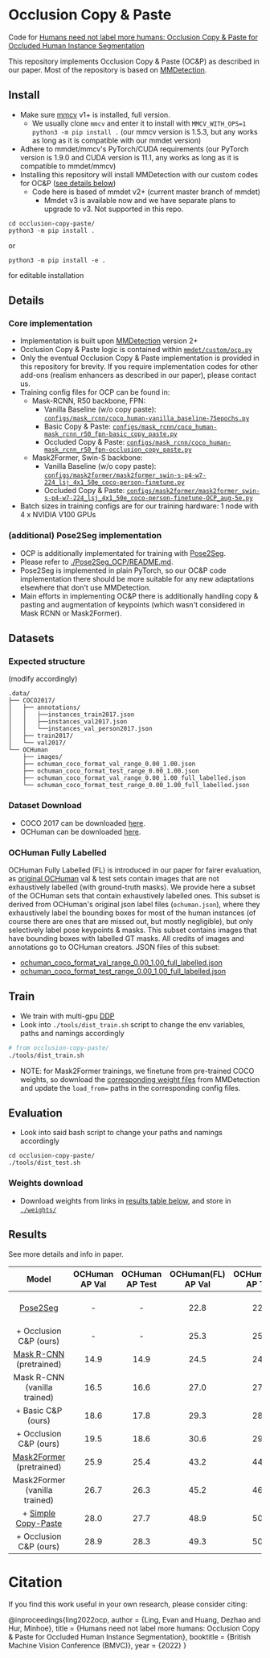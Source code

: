 # Occlusion Copy & Paste

Code for [Humans need not label more humans: Occlusion Copy & Paste for Occluded Human Instance Segmentation]()

This repository implements Occlusion Copy & Paste (OC&P) as described in our paper. Most of the repository is based on [MMDetection](https://github.com/open-mmlab/mmdetection).

## Install 

- Make sure [mmcv](https://github.com/open-mmlab/mmcv) v1+ is installed, full version.
  - We usually clone `mmcv` and enter it to install with `MMCV_WITH_OPS=1 python3 -m pip install .`  (our mmcv version is 1.5.3, but any works as long as it is compatible with our mmdet version) 
- Adhere to mmdet/mmcv's PyTorch/CUDA requirements (our PyTorch version is 1.9.0 and CUDA version is 11.1, any works as long as it is compatible to mmdet/mmcv)
- Installing this repository will install MMDetection with our custom codes for OC&P ([see details below](#core-implementation))
  - Code here is based of mmdet v2+ (current master branch of mmdet) 
    - Mmdet v3 is available now and we have separate plans to upgrade to v3. Not supported in this repo. 

```
cd occlusion-copy-paste/
python3 -m pip install . 
```
or 

```
python3 -m pip install -e . 
```
for editable installation

## Details 

### Core implementation

- Implementation is built upon [MMDetection](https://github.com/open-mmlab/mmdetection) version 2+
- Occlusion Copy & Paste logic is contained within [`mmdet/custom/ocp.py`](./mmdet/custom/ocp.py)
- Only the eventual Occlusion Copy & Paste implementation is provided in this repository for brevity. If you require implementation codes for other add-ons (realism enhancers as described in our paper), please contact us.  
- Training config files for OCP can be found in: 
  - Mask-RCNN, R50 backbone, FPN:
    - Vanilla Baseline (w/o copy paste): [`configs/mask_rcnn/coco_human-vanilla_baseline-75epochs.py`](configs/mask_rcnn/coco_human-vanilla_baseline-75epochs.py)
    - Basic Copy & Paste: [`configs/mask_rcnn/coco_human-mask_rcnn_r50_fpn-basic_copy_paste.py`](configs/mask_rcnn/coco_human-mask_rcnn_r50_fpn-basic_copy_paste.py)
    - Occluded Copy & Paste: [`configs/mask_rcnn/coco_human-mask_rcnn_r50_fpn-occlusion_copy_paste.py`](configs/mask_rcnn/coco_human-mask_rcnn_r50_fpn-occlusion_copy_paste.py)
  - Mask2Former, Swin-S backbone: 
    - Vanilla Baseline (w/o copy paste): [`configs/mask2former/mask2former_swin-s-p4-w7-224_lsj_4x1_50e_coco-person-finetune.py`](configs/mask2former/mask2former_swin-s-p4-w7-224_lsj_4x1_50e_coco-person-finetune.py)
    - Occluded Copy & Paste: [`configs/mask2former/mask2former_swin-s-p4-w7-224_lsj_4x1_50e_coco-person-finetune-OCP_aug-5e.py`](configs/mask2former/mask2former_swin-s-p4-w7-224_lsj_4x1_50e_coco-person-finetune-OCP_aug-5e.py)
- Batch sizes in training configs are for our training hardware: 1 node with 4 x NVIDIA V100 GPUs

### (additional) Pose2Seg implementation 

- OCP is additionally implementated for training with [Pose2Seg](https://github.com/liruilong940607/Pose2Seg). 
- Please refer to [./Pose2Seg_OCP/README.md](./Pose2Seg_OCP/README.md). 
- Pose2Seg is implemented in plain PyTorch, so our OC&P code implementation there should be more suitable for any new adaptations elsewhere that don't use MMDetection. 
- Main efforts in implementing OC&P there is additionally handling copy & pasting and augmentation of keypoints (which wasn't considered in Mask RCNN or Mask2Former).


## Datasets

### Expected structure

(modify accordingly)

```
.data/
├── COCO2017/
│   ├── annotations/
│   │   ├──instances_train2017.json
│   │   ├──instances_val2017.json
│   │   └──instances_val_person2017.json
│   ├── train2017/
│   └── val2017/           
└── OCHuman                    
    ├── images/ 
    ├── ochuman_coco_format_val_range_0.00_1.00.json 
    ├── ochuman_coco_format_test_range_0.00_1.00.json
    ├── ochuman_coco_format_val_range_0.00_1.00_full_labelled.json
    └── ochuman_coco_format_test_range_0.00_1.00_full_labelled.json
```

### Dataset Download

- COCO 2017 can be downloaded [here](https://cocodataset.org/#download). 
- OCHuman can be downloaded [here](https://github.com/liruilong940607/OCHumanApi).

### OCHuman Fully Labelled

OCHuman Fully Labelled (FL) is introduced in our paper for fairer evaluation, as [original OCHuman](https://github.com/liruilong940607/OCHumanApi) val & test sets contain images that are not exhaustively labelled (with ground-truth masks). We provide here a subset of the OCHuman sets that contain exhaustively labelled ones. This subset is derived from OCHuman's original json label files (`ochuman.json`), where they exhaustively label the bounding boxes for most of the human instances (of course there are ones that are missed out, but mostly negligible), but only selectively label pose keypoints & masks. This subset contains images that have bounding boxes with labelled GT masks. All credits of images and annotations go to OCHuman creators. JSON files of this subset: 
  - [ochuman_coco_format_val_range_0.00_1.00_full_labelled.json]()
  - [ochuman_coco_format_test_range_0.00_1.00_full_labelled.json]()

## Train

- We train with multi-gpu [DDP](https://pytorch.org/tutorials/intermediate/ddp_tutorial.html)
- Look into `./tools/dist_train.sh` script to change the env variables, paths and namings accordingly

```bash 
# from occlusion-copy-paste/
./tools/dist_train.sh
```

- NOTE: for Mask2Former trainings, we finetune from pre-trained COCO weights, so download the [corresponding weight files](https://github.com/open-mmlab/mmdetection/tree/master/configs/mask2former) from MMDetection and update the `load_from=` paths in the corresponding config files.

## Evaluation

- Look into said bash script to change your paths and namings accordingly

```
cd occlusion-copy-paste/
./tools/dist_test.sh
```

### Weights download

- Download weights from links in [results table below](#results), and store in [`./weights/`](./weights/)

## Results

See more details and info in paper.


|         Model                  |  OCHuman AP Val | OCHuman AP Test | OCHuman(FL) AP Val | OCHuman(FL) AP Test | Config |   Weights   |
| :----------------------------: | :-------------: | :-------------: | :----------------: | :-----------------: | :----: | :---------: |
|   [Pose2Seg](https://arxiv.org/abs/1803.10683) |         -       |       -         |        22.8        |        22.9         |   -    |  [from their repo](https://github.com/liruilong940607/Pose2Seg) |
|  + Occlusion C&P (ours)        |         -       |       -         |        25.3        |        25.1         |   -    |  [gdrive dl link]() |
|   [Mask R-CNN](https://arxiv.org/abs/1703.06870) (pretrained)      |       14.9      |      14.9       |        24.5        |        24.9         |   [from mmdet](https://github.com/open-mmlab/mmdetection/blob/master/configs/mask_rcnn/mask_rcnn_r50_fpn_mstrain-poly_3x_coco.py)    |  [from mmdet](https://github.com/open-mmlab/mmdetection/tree/master/configs/mask_rcnn) |
|   Mask R-CNN (vanilla trained) |       16.5      |      16.6       |        27.0        |        27.4         |   [cfg](configs/mask_rcnn/coco_human-vanilla_baseline-75epochs.py)    |  -  |
|  + Basic C&P (ours)            |       18.6      |      17.8       |        29.3        |        28.5         |   [cfg](configs/mask_rcnn/coco_human-mask_rcnn_r50_fpn-basic_copy_paste.py)    |  [gdrive dl link](https://drive.google.com/uc?confirm=t&id=1wE0wwPDfkSBJjdStaXySCVFazFhVUnRv) |
|  + Occlusion C&P (ours)        |       19.5      |      18.6       |        30.6        |        29.9         |   [cfg](configs/mask_rcnn/coco_human-mask_rcnn_r50_fpn-occlusion_copy_paste.py)    |  [gdrive dl link](https://drive.google.com/uc?confirm=t&id=1VdZfaK8Ck79RtYn6FDqAS3o_2kpINauc) |
|   [Mask2Former](https://arxiv.org/abs/2112.01527) (pretrained)     |       25.9      |      25.4       |        43.2        |        44.7         |   [from mmdet](https://github.com/open-mmlab/mmdetection/blob/master/configs/mask2former/mask2former_swin-s-p4-w7-224_lsj_8x2_50e_coco.py)    |  [from mmdet](https://github.com/open-mmlab/mmdetection/tree/master/configs/mask2former) |
|   Mask2Former (vanilla trained)|       26.7      |      26.3       |        45.2        |        46.4         |   [cfg](configs/mask2former/mask2former_swin-s-p4-w7-224_lsj_4x1_50e_coco-person-finetune.py)    |  -  |
|  + [Simple Copy-Paste](https://arxiv.org/abs/2012.07177)           |       28.0      |      27.7       |        48.9        |        50.2         |   [cfg](configs/mask2former/mask2former_swin-s-p4-w7-224_lsj_4x1_50e_coco-person-finetune-SCP-5e.py)   |  - |
|  + Occlusion C&P (ours)        |       28.9      |      28.3       |        49.3        |        50.6         |   [cfg](configs/mask2former/mask2former_swin-s-p4-w7-224_lsj_4x1_50e_coco-person-finetune-OCP_aug-5e.py)    |  [gdrive dl link](https://drive.google.com/uc?confirm=t&id=1K48JBMgQlWM2z7g3rFslfbX_KIw8KH-o) |


# Citation 

If you find this work useful in your own research, please consider citing:

@inproceedings{ling2022ocp,
    author = {Ling, Evan and Huang, Dezhao and Hur, Minhoe},
    title = {Humans need not label more humans: Occlusion Copy \& Paste for Occluded Human Instance Segmentation},
    booktitle = {British Machine Vision Conference (BMVC)},
    year = {2022}
}